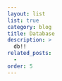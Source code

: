 ```yaml
---
layout: list
list: true
category: blog
title: Database
description: >
  db!!
related_posts:
  -
order: 5
---
```

